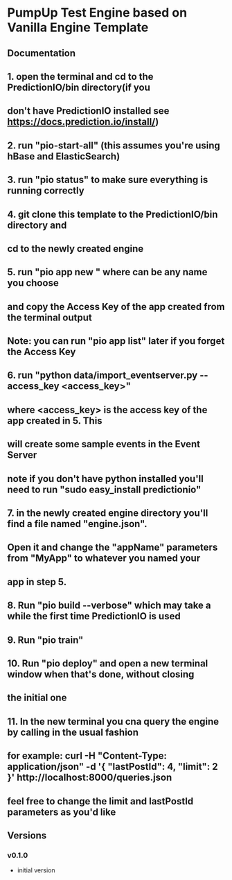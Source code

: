 # PumpUp Test Engine based on Vanilla Engine Template

## Documentation

## 1. open the terminal and cd to the PredictionIO/bin directory(if you
## don't have PredictionIO installed see https://docs.prediction.io/install/)
## 2. run "pio-start-all" (this assumes you're using hBase and ElasticSearch)
## 3. run "pio status" to make sure everything is running correctly
## 4. git clone this template to the PredictionIO/bin directory and 
## cd to the newly created engine
## 5. run "pio app new <MyApp>" where <MyApp> can be any name you choose
## and copy the Access Key of the app created from the terminal output
## Note: you can run "pio app list" later if you forget the Access Key
## 6. run "python data/import_eventserver.py --access_key <access_key>"
## where <access_key> is the access key of the app created in 5. This 
## will create some sample events in the Event Server
## note if you don't have python installed you'll need to run "sudo easy_install predictionio"
## 7. in the newly created engine directory you'll find a file named "engine.json".
## Open it and change the "appName" parameters from "MyApp" to whatever you named your 
## app in step 5.
## 8. Run "pio build --verbose" which may take a while the first time PredictionIO is used
## 9. Run "pio train"
## 10. Run "pio deploy" and open a new terminal window when that's done, without closing
## the initial one
## 11. In the new terminal you cna query the engine by calling in the usual fashion 
## for example: curl -H "Content-Type: application/json" -d '{ "lastPostId": 4, "limit": 2 }' http://localhost:8000/queries.json
## feel free to change the limit and lastPostId parameters as you'd like


## Versions

### v0.1.0

- initial version
